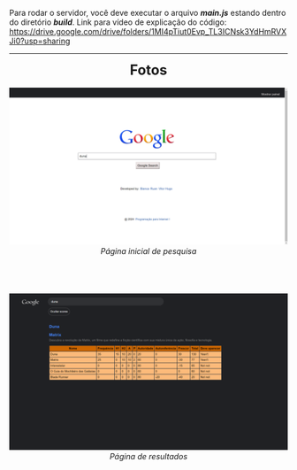 Para rodar o servidor, você deve executar o arquivo ___main.js___ estando dentro do diretório ___build___.
Link para vídeo de explicação do código: https://drive.google.com/drive/folders/1MI4pTiut0Evp_TL3ICNsk3YdHmRVXJi0?usp=sharing
***

<center style="font-size:25px">
<strong>
Fotos</strong></center>

<br>

<img src="/prints/search.png">
<center><i>Página inicial de pesquisa</i></center>

<br>
<br>
<br>
<br>

<img src="/prints/results.png">
<center><i>Página de resultados</i></center>